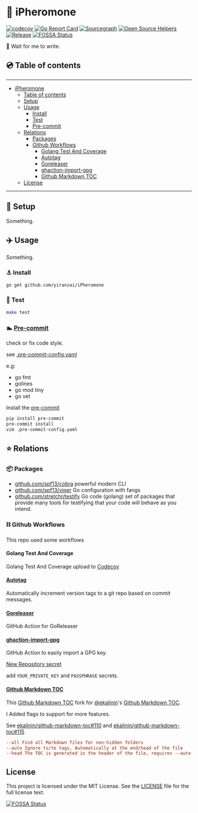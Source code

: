 # 🐜 iPheromone

[![codecov](https://codecov.io/gh/yiranzai/iPheromone/branch/main/graph/badge.svg)](https://codecov.io/gh/yiranzai/iPheromone)
[![Go Report Card](https://goreportcard.com/badge/github.com/yiranzai/iPheromone)](https://goreportcard.com/report/github.com/yiranzai/iPheromone)
[![Sourcegraph](https://sourcegraph.com/github.com/yiranzai/iPheromone/-/badge.svg)](https://sourcegraph.com/github.com/yiranzai/iPheromone?badge)
[![Open Source Helpers](https://www.codetriage.com/yiranzai/ipheromone/badges/users.svg)](https://www.codetriage.com/yiranzai/ipheromone)
[![Release](https://img.shields.io/github/release/yiranzai/iPheromone.svg?style=flat-square)](https://github.com/yiranzai/iPheromone/releases)
[![FOSSA Status](https://app.fossa.com/api/projects/git%2Bgithub.com%2Fyiranzai%2FiPheromone.svg?type=shield)](https://app.fossa.com/projects/git%2Bgithub.com%2Fyiranzai%2FiPheromone?ref=badge_shield)

🐜 Wait for me to write.

## 💿 Table of contents

______________________________________________________________________

<!--ts-->

- [iPheromone](#-ipheromone)
  - [Table of contents](#-table-of-contents)
  - [Setup](#-setup)
  - [Usage](#%EF%B8%8F-usage)
    - [Install](#-install)
    - [Test](#-test)
    - [<a href="https://pre-commit.com/" rel="nofollow">Pre-commit</a>](#-pre-commit)
  - [Relations](#-relations)
    - [Packages](#-packages)
    - [Github Workflows](#-github-workflows)
      - [Golang Test And Coverage](#golang-test-and-coverage)
      - [<a href="https://github.com/pantheon-systems/autotag">Autotag</a>](#autotag)
      - [<a href="https://github.com/goreleaser/goreleaser-action">Goreleaser</a>](#goreleaser)
      - [<a href="https://github.com/crazy-max/ghaction-import-gpg">ghaction-import-gpg</a>](#ghaction-import-gpg)
      - [<a href="https://github.com/yiranzai/github-markdown-toc">Github Markdown TOC</a>](#github-markdown-toc)
  - [License](#license)

<!-- Added by: runner, at: Sat Feb 12 09:21:10 UTC 2022 -->

<!--te-->

______________________________________________________________________

## 🔌 Setup

Something.

## ✈️ Usage

Something.

### ⚓ Install

```sh
go get github.com/yiranzai/iPheromone
```

### 🚦 Test

```sh
make test
```

### 🏊 [Pre-commit](https://pre-commit.com/)

check or fix code style.

see [.pre-commit-config.yaml](.pre-commit-config.yaml)

e.g:

- go fmt
- golines
- go mod tiny
- go vet

Install the [pre-commit](https://pre-commit.com/)

```sh
pip install pre-commit
pre-commit install
vim .pre-commit-config.yaml
```

## ⭐ Relations

### 📦 Packages

- [github.com/spf13/cobra](https://github.com/spf13/cobra) powerful modern CLI
- [github.com/spf13/viper](https://github.com/spf13/viper) Go configuration with fangs
- [github.com/stretchr/testify](https://github.com/stretchr/testify) Go code (golang) set of packages that provide many tools for testifying that your code will behave as you intend.

### ⛓ Github Workflows

This repo used some workflows

#### Golang Test And Coverage

Golang Test And Coverage upload to [Codecov](https://codecov.io)

#### [Autotag](https://github.com/pantheon-systems/autotag)

Automatically increment version tags to a git repo based on commit messages.

#### [Goreleaser](https://github.com/goreleaser/goreleaser-action)

GitHub Action for GoReleaser

#### [ghaction-import-gpg](https://github.com/crazy-max/ghaction-import-gpg)

GitHub Action to easily import a GPG key.

[New Repository secret](https://github.com/yiranzai/iPheromone/settings/secrets/actions/new)

add `YOUR_PRIVATE_KEY` and `PASSPHRASE` secrets.

#### [Github Markdown TOC](https://github.com/yiranzai/github-markdown-toc)

This [Github Markdown TOC](https://github.com/yiranzai/github-markdown-toc) fork for [@ekalinin](https://github.com/ekalinin)'s [Github Markdown TOC](https://github.com/ekalinin/github-markdown-toc).

I Added flags to support for more features.

See [ekalinin/github-markdown-toc#110](https://github.com/ekalinin/github-markdown-toc/issues/110) and [ekalinin/github-markdown-toc#115](https://github.com/ekalinin/github-markdown-toc/pull/115)

```ini
--all Find all Markdown files for non-hidden folders
--auto Ignore ts/te tags, Automatically at the end/head of the file
--head The TOC is generated in the header of the file, requires --auto
```

## License

This project is licensed under the MIT License.
See the [LICENSE](./LICENSE) file
for the full license text.

[![FOSSA Status](https://app.fossa.com/api/projects/git%2Bgithub.com%2Fyiranzai%2FiPheromone.svg?type=large)](https://app.fossa.com/projects/git%2Bgithub.com%2Fyiranzai%2FiPheromone?ref=badge_large)
